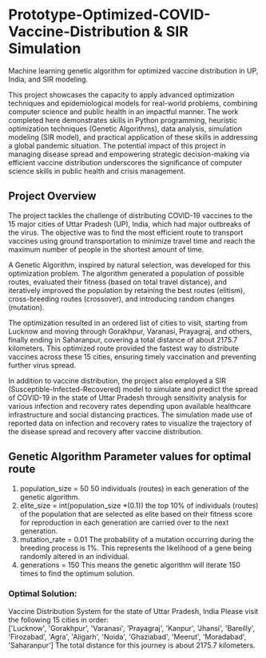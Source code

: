 # Prototype-Optimized-COVID-Vaccine-Distribution & SIR Simulation
Machine learning genetic algorithm for optimized vaccine distribution in UP, India, and SIR modeling.

This project showcases the capacity to apply advanced optimization techniques and epidemiological models for real-world problems, combining computer science and public health in an impactful manner. The work completed here demonstrates skills in Python programming, heuristic optimization techniques (Genetic Algorithms), data analysis, simulation modeling (SIR model), and practical application of these skills in addressing a global pandemic situation. The potential impact of this project in managing disease spread and empowering strategic decision-making via efficient vaccine distribution underscores the significance of computer science skills in public health and crisis management.

## Project Overview
The project tackles the challenge of distributing COVID-19 vaccines to the 15 major cities of Uttar Pradesh (UP), India, which had major outbreaks of the virus. The objective was to find the most efficient route to transport vaccines using ground transportation to minimize travel time and reach the maximum number of people in the shortest amount of time.

A Genetic Algorithm, inspired by natural selection, was developed for this optimization problem. The algorithm generated a population of possible routes, evaluated their fitness (based on total travel distance), and iteratively improved the population by retaining the best routes (elitism), cross-breeding routes (crossover), and introducing random changes (mutation).

The optimization resulted in an ordered list of cities to visit, starting from Lucknow and moving through Gorakhpur, Varanasi, Prayagraj, and others, finally ending in Saharanpur, covering a total distance of about 2175.7 kilometers. This optimized route provided the fastest way to distribute vaccines across these 15 cities, ensuring timely vaccination and preventing further virus spread.

In addition to vaccine distribution, the project also employed a SIR (Susceptible-Infected-Recovered) model to simulate and predict the spread of COVID-19 in the state of Uttar Pradesh through sensitivity analysis for various infection and recovery rates depending upon available healthcare infrastructure and social distancing practices. The simulation made use of reported data on infection and recovery rates to visualize the trajectory of the disease spread and recovery after vaccine distribution.

## Genetic Algorithm Parameter values for optimal route
1. population_size = 50
50 individuals (routes) in each generation of the genetic algorithm.
2. elite_size = int(population_size *(0.1))
the top 10% of individuals (routes) of the population that are selected as elite based on their fitness score for reproduction in each generation are carried over to the next generation.
3. mutation_rate = 0.01
The probability of a mutation occurring during the breeding process is 1%. This represents the likelihood of a gene being randomly altered in an individual.
4. generations = 150
This means the genetic algorithm will iterate 150 times to find the optimum solution.

### Optimal Solution:
Vaccine Distribution System for the state of Uttar Pradesh, India<be>
Please visit the following 15 cities in order:<br>
['Lucknow', 'Gorakhpur', 'Varanasi', 'Prayagraj', 'Kanpur', 'Jhansi', 'Bareilly', 'Firozabad', 'Agra', 'Aligarh', 'Noida', 'Ghaziabad', 'Meerut', 'Moradabad', 'Saharanpur'] <be>
The total distance for this journey is about 2175.7 kilometers.
